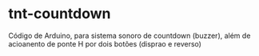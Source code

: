 # tnt-countdown
Código de Arduino, para sistema sonoro de countdown (buzzer), além de acioanento de ponte H por dois botões (disprao e reverso)
